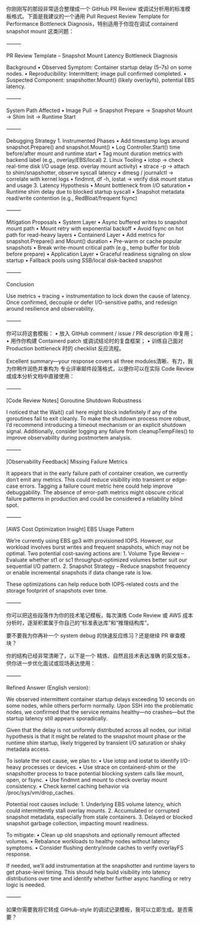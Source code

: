 你刚刚写的那段非常适合整理成一个 GitHub PR Review 或调试分析用的标准模板格式。下面是我建议的一个通用 Pull Request Review Template for Performance Bottleneck Diagnosis，特别适用于你现在调试 containerd snapshot mount 这类问题：

⸻

PR Review Template – Snapshot Mount Latency Bottleneck Diagnosis

Background
	•	Observed Symptom: Container startup delay (5–7s) on some nodes.
	•	Reproducibility: Intermittent; image pull confirmed completed.
	•	Suspected Component: snapshotter.Mount() (likely overlayfs), potential EBS latency.

⸻

System Path Affected
	•	Image Pull → Snapshot Prepare → Snapshot Mount → Shim Init → Runtime Start

⸻

Debugging Strategy
	1.	Instrumented Phases
	•	Add timestamp logs around snapshot.Prepare() and snapshot.Mount()
	•	Log Controller.Start() time before/after mount and runtime start
	•	Tag mount duration metrics with backend label (e.g., overlay/EBS/local)
	2.	Linux Tooling
	•	iotop → check real-time disk I/O usage (esp. overlay mount activity)
	•	strace -p <pid> → attach to shim/snapshotter, observe syscall latency
	•	dmesg / journalctl → correlate with kernel logs
	•	findmnt, df -h, iostat → verify disk mount status and usage
	3.	Latency Hypothesis
	•	Mount bottleneck from I/O saturation
	•	Runtime shim delay due to blocked startup syscall
	•	Snapshot metadata read/write contention (e.g., RedBloat/frequent fsync)

⸻

Mitigation Proposals
	•	System Layer
	•	Async buffered writes to snapshot mount path
	•	Mount retry with exponential backoff
	•	Avoid fsync on hot path for read-heavy layers
	•	Containerd Layer
	•	Add metrics for snapshot.Prepare() and Mount() duration
	•	Pre-warm or cache popular snapshots
	•	Break write-mount critical path (e.g., temp buffer for blob before prepare)
	•	Application Layer
	•	Graceful readiness signaling on slow startup
	•	Fallback pools using SSB/local disk-backed snapshot

⸻

Conclusion

Use metrics + tracing + instrumentation to lock down the cause of latency.
Once confirmed, decouple or defer I/O-sensitive paths, and redesign around resilience and observability.

⸻

你可以将这套模板：
	•	放入 GitHub comment / issue / PR description 中复用；
	•	用作你构建 Containerd patch 或调试结论时的复盘框架；
	•	训练自己面对 Production bottleneck 时的 checklist 反应流程。



Excellent summary—your response covers all three modules清晰、有力，我为你稍作润色并重构为 专业评审邮件段落格式，以便你可以在实际 Code Review 或成本分析文档中直接使用：

⸻

[Code Review Notes] Goroutine Shutdown Robustness

I noticed that the Wait() call here might block indefinitely if any of the goroutines fail to exit cleanly. To make the shutdown process more robust, I’d recommend introducing a timeout mechanism or an explicit shutdown signal. Additionally, consider logging any failure from cleanupTempFiles() to improve observability during postmortem analysis.

⸻

[Observability Feedback] Missing Failure Metrics

It appears that in the early failure path of container creation, we currently don’t emit any metrics. This could reduce visibility into transient or edge-case errors. Tagging a failure count metric here could help improve debuggability. The absence of error-path metrics might obscure critical failure patterns in production and could be considered a reliability blind spot.

⸻

[AWS Cost Optimization Insight] EBS Usage Pattern

We’re currently using EBS gp3 with provisioned IOPS. However, our workload involves burst writes and frequent snapshots, which may not be optimal. Two potential cost-saving actions are:
	1.	Volume Type Review – Evaluate whether st1 or sc1 throughput-optimized volumes better suit our sequential I/O pattern.
	2.	Snapshot Strategy – Reduce snapshot frequency or enable incremental snapshots if data change rate is low.

These optimizations can help reduce both IOPS-related costs and the storage footprint of snapshots over time.

⸻

你可以把这些段落作为你的技术笔记模板，每次演练 Code Review 或 AWS 成本分析时，逐渐积累属于你自己的“标准表达库”和“推理结构库”。

要不要我为你再补一个 system debug 的快速反应练习？还是继续 PR 审查模块？


你的结构已经非常清晰了，以下是一个 精炼、自然且技术表达准确 的英文版本，供你进一步优化面试或现场表达使用：

⸻

Refined Answer (English version):

We observed intermittent container startup delays exceeding 10 seconds on some nodes, while others perform normally. Upon SSH into the problematic nodes, we confirmed that the service remains healthy—no crashes—but the startup latency still appears sporadically.

Given that the delay is not uniformly distributed across all nodes, our initial hypothesis is that it might be related to the snapshot mount phase or the runtime shim startup, likely triggered by transient I/O saturation or shaky metadata access.

To isolate the root cause, we plan to:
	•	Use iotop and iostat to identify I/O-heavy processes or devices.
	•	Use strace on containerd-shim or the snapshotter process to trace potential blocking system calls like mount, open, or fsync.
	•	Use findmnt and mount to check overlay mount consistency.
	•	Check kernel caching behavior via /proc/sys/vm/drop_caches.

Potential root causes include:
	1.	Underlying EBS volume latency, which could intermittently stall overlay mounts.
	2.	Accumulated or corrupted snapshot metadata, especially from stale containers.
	3.	Delayed or blocked snapshot garbage collection, impacting mount readiness.

To mitigate:
	•	Clean up old snapshots and optionally remount affected volumes.
	•	Rebalance workloads to healthy nodes without latency symptoms.
	•	Consider flushing dentry/inode caches to verify overlayFS response.

If needed, we’ll add instrumentation at the snapshotter and runtime layers to get phase-level timing. This should help build visibility into latency distributions over time and identify whether further async handling or retry logic is needed.

⸻

如果你需要我将它转成 GitHub-style 的调试记录模板，我可以立即生成。是否需要？